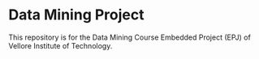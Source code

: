 # Data Mining Project

This repository is for the Data Mining Course Embedded Project (EPJ) of Vellore Institute of Technology.

